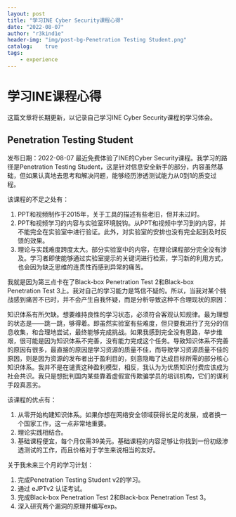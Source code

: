 ```yaml
---
layout: post
title: "学习INE Cyber Security课程心得"
date: "2022-08-07"
author: "r3kind1e"
header-img: "img/post-bg-Penetration Testing Student.png"
catalog:    true
tags: 
    - experience
---
```


# 学习INE课程心得
这篇文章将长期更新，以记录自己学习INE Cyber Security课程的学习体会。

## Penetration Testing Student
发布日期：2022-08-07
最近免费体验了INE的Cyber Security课程。我学习的路径是Penetration Testing Student，这是针对信息安全新手的部分，内容虽然基础，但如果认真地去思考和解决问题，能够经历渗透测试能力从0到1的质变过程。

该课程的不足之处有：

1. PPT和视频制作于2015年，关于工具的描述有些老旧，但并未过时。
2. PPT和视频学习的内容与实验室环境脱钩。从PPT和视频中学习到的内容，并不能完全在实验室中进行验证。此外，对实验室的安排也没有完全起到及时反馈的效果。
3. 理论与实践难度跨度太大。部分实验室中的内容，在理论课程部分完全没有涉及。学习者即使能够通过实验室提示的关键词进行检索，学习新的利用方式，也会因为缺乏思维的连贯性而感到异常的痛苦。

我就是因为第三点卡在了Black-box Penetration Test 2和Black-box Penetration Test 3上。我对自己的学习能力是笃信不疑的。所以，当我对某个挑战感到痛苦不已时，并不会产生自我怀疑，而是分析导致这种不合理现状的原因：

知识体系有所欠缺。想要维持良性的学习状态，必须符合客观认知规律。最为理想的状态是——跳一跳，够得着。即虽然实验室有些难度，但只要我进行了充分的信息收集，和合理地尝试，最终能够完成挑战。如果我感到完全没有思路，举步维艰，很可能是因为知识体系不完善，没有能力完成这个任务。导致知识体系不完善的原因有很多，最直接的原因是学习资源的质量不佳，而导致学习资源质量不佳的原因，则是因为资源的发布者出于盈利目的，刻意隐晦了达成目标所需的部分核心知识体系。我并不是在谴责这种盈利模型，相反，我认为为优质知识付费应该成为社会共识。我只是想批判国内某些靠着虚假宣传欺骗学员的培训机构，它们的谋利手段真恶劣。

该课程的优点有：

1. 从零开始构建知识体系。如果你想在网络安全领域获得长足的发展，或者换一个国家工作，这一点非常地重要。
2. 理论实践相结合。
3. 基础课程便宜，每个月仅需39美元。基础课程的内容足够让你找到一份初级渗透测试的工作，而且价格对于学生来说相当的友好。

关于我未来三个月的学习计划：
1. 完成Penetration Testing Student v2的学习。
2. 通过 eJPTv2 认证考试。
3. 完成Black-box Penetration Test 2和Black-box Penetration Test 3。
4. 深入研究两个漏洞的原理并编写exp。



